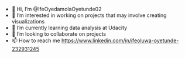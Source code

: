 - 👋 Hi, I’m @IfeOyedamolaOyetunde02
- 👀 I’m interested in working on projects that may involve creating visualizations
- 🌱 I’m currently learning data analysis at Udacity
- 💞️ I’m looking to collaborate on projects 
- 📫 How to reach me https://www.linkedin.com/in/ifeoluwa-oyetunde-232931245

<!---
IfeOyedamolaOyetunde02/IfeOyedamolaOyetunde02 is a ✨ special ✨ repository because its `README.md` (this file) appears on your GitHub profile.
You can click the Preview link to take a look at your changes.
--->
